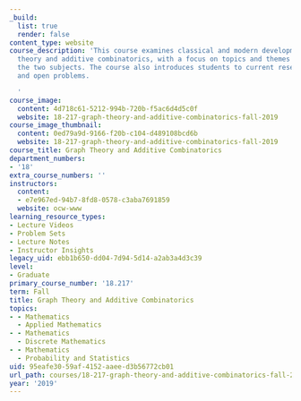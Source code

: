 ```yaml
---
_build:
  list: true
  render: false
content_type: website
course_description: 'This course examines classical and modern developments in graph
  theory and additive combinatorics, with a focus on topics and themes that connect
  the two subjects. The course also introduces students to current research topics
  and open problems.

  '
course_image:
  content: 4d718c61-5212-994b-720b-f5ac6d4d5c0f
  website: 18-217-graph-theory-and-additive-combinatorics-fall-2019
course_image_thumbnail:
  content: 0ed79a9d-9166-f20b-c104-d489108bcd6b
  website: 18-217-graph-theory-and-additive-combinatorics-fall-2019
course_title: Graph Theory and Additive Combinatorics
department_numbers:
- '18'
extra_course_numbers: ''
instructors:
  content:
  - e7e967ed-94b7-8fd8-0578-c3aba7691859
  website: ocw-www
learning_resource_types:
- Lecture Videos
- Problem Sets
- Lecture Notes
- Instructor Insights
legacy_uid: ebb1b650-dd04-7d94-5d14-a2ab3a4d3c39
level:
- Graduate
primary_course_number: '18.217'
term: Fall
title: Graph Theory and Additive Combinatorics
topics:
- - Mathematics
  - Applied Mathematics
- - Mathematics
  - Discrete Mathematics
- - Mathematics
  - Probability and Statistics
uid: 95eafe30-59af-4152-aaee-d3b56772cb01
url_path: courses/18-217-graph-theory-and-additive-combinatorics-fall-2019
year: '2019'
---
```

